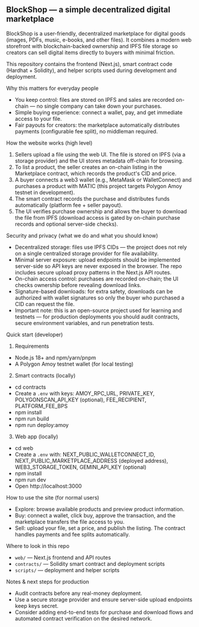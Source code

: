 ## BlockShop — a simple decentralized digital marketplace

BlockShop is a user-friendly, decentralized marketplace for digital goods (images, PDFs, music, e-books, and other files). It combines a modern web storefront with blockchain-backed ownership and IPFS file storage so creators can sell digital items directly to buyers with minimal friction.

This repository contains the frontend (Next.js), smart contract code (Hardhat + Solidity), and helper scripts used during development and deployment.

Why this matters for everyday people
- You keep control: files are stored on IPFS and sales are recorded on-chain — no single company can take down your purchases.
- Simple buying experience: connect a wallet, pay, and get immediate access to your file.
- Fair payouts for creators: the marketplace automatically distributes payments (configurable fee split), no middleman required.

How the website works (high level)
1. Sellers upload a file using the web UI. The file is stored on IPFS (via a storage provider) and the UI stores metadata off-chain for browsing.
2. To list a product, the seller creates an on-chain listing in the Marketplace contract, which records the product's CID and price.
3. A buyer connects a web3 wallet (e.g., MetaMask or WalletConnect) and purchases a product with MATIC (this project targets Polygon Amoy testnet in development).
4. The smart contract records the purchase and distributes funds automatically (platform fee + seller payout).
5. The UI verifies purchase ownership and allows the buyer to download the file from IPFS (download access is gated by on-chain purchase records and optional server-side checks).

Security and privacy (what we do and what you should know)
- Decentralized storage: files use IPFS CIDs — the project does not rely on a single centralized storage provider for file availability.
- Minimal server exposure: upload endpoints should be implemented server-side so API keys are never exposed in the browser. The repo includes secure upload proxy patterns in the Next.js API routes.
- On-chain access control: purchases are recorded on-chain; the UI checks ownership before revealing download links.
- Signature-based downloads: for extra safety, downloads can be authorized with wallet signatures so only the buyer who purchased a CID can request the file.
- Important note: this is an open-source project used for learning and testnets — for production deployments you should audit contracts, secure environment variables, and run penetration tests.

Quick start (developer)
1. Requirements
  - Node.js 18+ and npm/yarn/pnpm
  - A Polygon Amoy testnet wallet (for local testing)

2. Smart contracts (locally)
  - cd contracts
  - Create a `.env` with keys: AMOY_RPC_URL, PRIVATE_KEY, POLYGONSCAN_API_KEY (optional), FEE_RECIPIENT, PLATFORM_FEE_BPS
  - npm install
  - npm run build
  - npm run deploy:amoy

3. Web app (locally)
  - cd web
  - Create a `.env` with: NEXT_PUBLIC_WALLETCONNECT_ID, NEXT_PUBLIC_MARKETPLACE_ADDRESS (deployed address), WEB3_STORAGE_TOKEN, GEMINI_API_KEY (optional)
  - npm install
  - npm run dev
  - Open http://localhost:3000

How to use the site (for normal users)
- Explore: browse available products and preview product information.
- Buy: connect a wallet, click buy, approve the transaction, and the marketplace transfers the file access to you.
- Sell: upload your file, set a price, and publish the listing. The contract handles payments and fee splits automatically.

Where to look in this repo
- `web/` — Next.js frontend and API routes
- `contracts/` — Solidity smart contract and deployment scripts
- `scripts/` — deployment and helper scripts

Notes & next steps for production
- Audit contracts before any real-money deployment.
- Use a secure storage provider and ensure server-side upload endpoints keep keys secret.
- Consider adding end-to-end tests for purchase and download flows and automated contract verification on the desired network.



